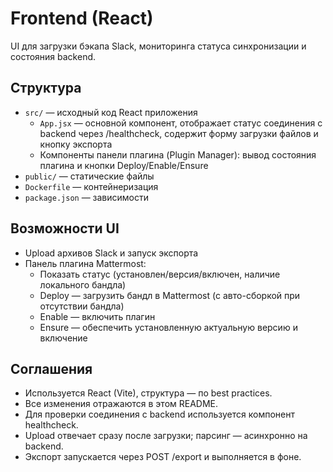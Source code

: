 # Frontend (React)

UI для загрузки бэкапа Slack, мониторинга статуса синхронизации и состояния backend.

## Структура
- `src/` — исходный код React приложения
  - `App.jsx` — основной компонент, отображает статус соединения с backend через /healthcheck, содержит форму загрузки файлов и кнопку экспорта
  - Компоненты панели плагина (Plugin Manager): вывод состояния плагина и кнопки Deploy/Enable/Ensure
- `public/` — статические файлы
- `Dockerfile` — контейнеризация
- `package.json` — зависимости

## Возможности UI
- Upload архивов Slack и запуск экспорта
- Панель плагина Mattermost:
  - Показать статус (установлен/версия/включен, наличие локального бандла)
  - Deploy — загрузить бандл в Mattermost (с авто-сборкой при отсутствии бандла)
  - Enable — включить плагин
  - Ensure — обеспечить установленную актуальную версию и включение

## Соглашения
- Используется React (Vite), структура — по best practices.
- Все изменения отражаются в этом README.
- Для проверки соединения с backend используется компонент healthcheck.
- Upload отвечает сразу после загрузки; парсинг — асинхронно на backend.
- Экспорт запускается через POST /export и выполняется в фоне.
